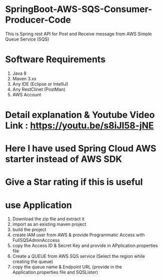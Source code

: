 # SpringBoot-AWS-SQS-Consumer-Producer-Code
This is Spring rest API for Post and Receive message from AWS Simple Queue Service (SQS)  


# Software Requirements 
  1. Java 8
  2. Maven 3.xx
  3. Any IDE (Eclipse or IntelliJ)
  4. Any RestClinet (PostMan)
  5. AWS Account
# Detail explanation & Youtube Video Link : https://youtu.be/s8iJI58-jNE
# Here I have used Spring Cloud AWS starter instead of AWS SDK
# Give a Star rating if this is useful

# use Application
1. Download the zip file and extract it
2. import as an existing maven project
3. build the project
4. create IAM user from AWS & provide Programmatic Access with FullSQSAdminAcccess
5. copy the Access ID & Secret Key and provide in APplication.properties file
6. Create a QUEUE from AWS SQS service (Select the region while creating the queue)
7. copy the queue name & Endpoint URL (provide in the Application.properties file and SQSLister)
